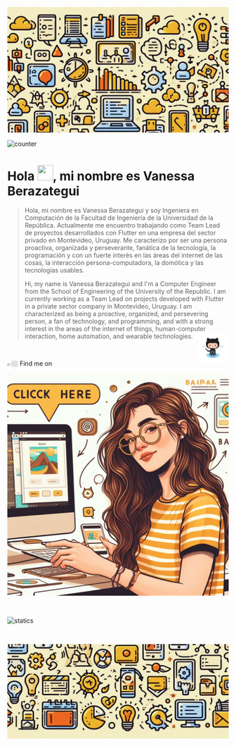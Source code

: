 ![header](assets/images/header.jpeg)

![counter](https://komarev.com/ghpvc/?username=vanessa-berazategui&label=Profile%20views&color=0e75b6&style=flat)

# Hola <img src="https://github.com/Vanessa-Berazategui/Vanessa-Berazategui/assets/37006656/96f2376b-7c2a-4d3c-b39a-180e1a591437" width="35px" height="35px">, mi nombre es Vanessa Berazategui

>Hola, mi nombre es Vanessa Berazategui y soy Ingeniera en Computación de la Facultad de Ingeniería 
>de la Universidad de la República.  Actualmente me encuentro trabajando como Team Lead de proyectos 
>desarrollados con Flutter en una empresa del sector privado en Montevideo, Uruguay. Me caracterizo por 
>ser una persona proactiva, organizada y perseverante, fanática de la tecnología, la programación y con 
>un fuerte interés en las áreas del internet de las cosas, la interacción persona-computadora, la domótica 
>y las tecnologías usables.
>
>
>Hi, my name is Vanessa Berazategui and I'm a Computer Engineer from the School of Engineering of the University 
>of the Republic. I am currently working as a Team Lead on projects developed with Flutter in a private sector 
>company in Montevideo, Uruguay. I am characterized as being a proactive, organized, and persevering person, a fan 
>of technology, and programming, and with a strong interest in the areas of the internet of things, human-computer 
>interaction, home automation, and wearable technologies.<img align="right" src="assets/animations/octocat.gif" width="70px" height="70px"/>

<br/>

 👉🏼 Find me on

[![ilustration](assets/images/ilustration.jpeg)](https://www.vberazateguisilva.com/)

<br/>

![statics](https://myreadme.vercel.app/api/embed/Vanessa-Berazategui?panels=userstatistics,toprepositories,toplanguages,commitgraph)

<br/>

![footer](assets/images/footer.jpeg)
